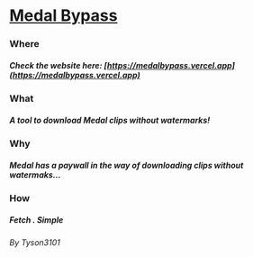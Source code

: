 # [Medal Bypass](https://medalbypass.web.app)

### Where

##### Check the website here: [https://medalbypass.vercel.app](https://medalbypass.vercel.app)

### What

##### A tool to download Medal clips without watermarks!

### Why

##### Medal has a paywall in the way of downloading clips without watermaks...

### How

##### Fetch . Simple

###### By Tyson3101
